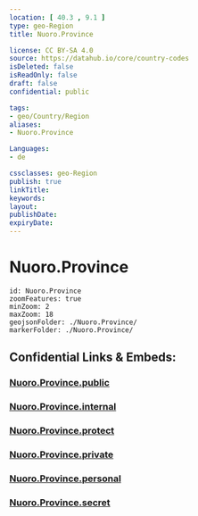 ```yaml
---
location: [ 40.3 , 9.1 ] 
type: geo-Region
title: Nuoro.Province

license: CC BY-SA 4.0
source: https://datahub.io/core/country-codes
isDeleted: false
isReadOnly: false
draft: false
confidential: public

tags:
- geo/Country/Region
aliases:
- Nuoro.Province

Languages:
- de

cssclasses: geo-Region
publish: true
linkTitle: 
keywords: 
layout: 
publishDate: 
expiryDate: 
---
```


# Nuoro.Province

```leaflet
id: Nuoro.Province
zoomFeatures: true 
minZoom: 2 
maxZoom: 18
geojsonFolder: ./Nuoro.Province/
markerFolder: ./Nuoro.Province/
```


## Confidential Links & Embeds: 

### [Nuoro.Province.public](/_public/\Earth\Continent\Europe\Europe~South\Italy\regions~Italy\SardiniaNuoro.Province.public.md) 

### [Nuoro.Province.internal](/_internal/\Earth\Continent\Europe\Europe~South\Italy\regions~Italy\SardiniaNuoro.Province.internal.md) 

### [Nuoro.Province.protect](/_protect/\Earth\Continent\Europe\Europe~South\Italy\regions~Italy\SardiniaNuoro.Province.protect.md) 

### [Nuoro.Province.private](/_private/\Earth\Continent\Europe\Europe~South\Italy\regions~Italy\SardiniaNuoro.Province.private.md) 

### [Nuoro.Province.personal](/_personal/\Earth\Continent\Europe\Europe~South\Italy\regions~Italy\SardiniaNuoro.Province.personal.md) 

### [Nuoro.Province.secret](/_secret/\Earth\Continent\Europe\Europe~South\Italy\regions~Italy\SardiniaNuoro.Province.secret.md)

